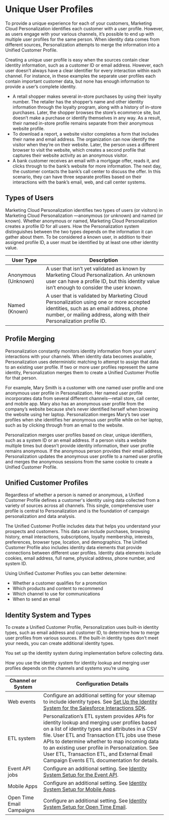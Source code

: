 

# Unique User Profiles

To provide a unique experience for each of your customers, Marketing Cloud
Personalization identifies each customer with a user profile. However, as
users engage with your various channels, it’s possible to end up with multiple
user profiles for the same person. When identity data comes from different
sources, Personalization attempts to merge the information into a Unified
Customer Profile.

Creating a unique user profile is easy when the sources contain clear identity
information, such as a customer ID or email address. However, each user
doesn’t always have a clear identifier for every interaction within each
channel. For instance, in these examples the separate user profiles each
contain important customer data, but none has enough information to provide a
user’s complete identity.

  * A retail shopper makes several in-store purchases by using their loyalty number. The retailer has the shopper’s name and other identity information through the loyalty program, along with a history of in-store purchases. Later, the shopper browses the store’s ecommerce site, but doesn’t make a purchase or identify themselves in any way. As a result, their named in-store profile remains separate from their anonymous website profile.
  * To download a report, a website visitor completes a form that includes their name and email address. The organization can now identify the visitor when they’re on their website. Later, the person uses a different browser to visit the website, which creates a second profile that captures their website activity as an anonymous visitor.
  * A bank customer receives an email with a mortgage offer, reads it, and clicks through to the bank’s website for more information. The next day, the customer contacts the bank’s call center to discuss the offer. In this scenario, they can have three separate profiles based on their interactions with the bank’s email, web, and call center systems.

## Types of Users

Marketing Cloud Personalization identifies two types of users (or visitors) in
Marketing Cloud Personalization —anonymous (or unknown) and named (or known).
Whether anonymous or named, Marketing Cloud Personalization creates a profile
ID for all users. How the Personalization system distinguishes between the two
types depends on the information it can gather about them. To be considered a
known user, in addition to their assigned profile ID, a user must be
identified by at least one other identity value.

User Type | Description  
---|---  
Anonymous (Unknown) | A user that isn’t yet validated as known by Marketing Cloud Personalization. An unknown user can have a profile ID, but this identity value isn’t enough to consider the user known.  
Named (Known) | A user that is validated by Marketing Cloud Personalization using one or more accepted identities, such as an email address, phone number, or mailing address, along with their Personalization profile ID.  
  
## Profile Merging

Personalization constantly monitors identity information from your users’
interactions with your channels. When identity data becomes available,
Personalization uses deterministic matching to attempt to assign that data to
an existing user profile. If two or more user profiles represent the same
identity, Personalization merges them to create a Unified Customer Profile for
that person.

For example, Mary Smith is a customer with one named user profile and one
anonymous user profile in Personalization. Her named user profile incorporates
data from several different channels—retail store, call center, and mobile
app. Mary also has an anonymous user profile from the company’s website
because she’s never identified herself when browsing the website using her
laptop. Personalization merges Mary’s two user profiles when she identifies
her anonymous user profile while on her laptop, such as by clicking through
from an email to the website.

Personalization merges user profiles based on clear, unique identifiers, such
as a system ID or an email address. If a person visits a website multiple
times but doesn’t provide identity information, their user profile remains
anonymous. If the anonymous person provides their email address,
Personalization updates the anonymous user profile to a named user profile and
merges the anonymous sessions from the same cookie to create a Unified
Customer Profile.

## Unified Customer Profiles

Regardless of whether a person is named or anonymous, a Unified Customer
Profile defines a customer's identity using data collected from a variety of
sources across all channels. This single, comprehensive user profile is
central to Personalization and is the foundation of campaign personalization
and data analysis.

The Unified Customer Profile includes data that helps you understand your
prospects and customers. This data can include purchases, browsing history,
email interactions, subscriptions, loyalty membership, interests, preferences,
browser type, location, and demographics. The Unified Customer Profile also
includes identity data elements that provide connections between different
user profiles. Identity data elements include cookies, email address, full
name, physical address, phone number, and system ID.

Using Unified Customer Profiles you can better determine:

  * Whether a customer qualifies for a promotion
  * Which products and content to recommend
  * Which channel to use for communications
  * When to send an email

## Identity System and Types

To create a Unified Customer Profile, Personalization uses built-in identity
types, such as email address and customer ID, to determine how to merge user
profiles from various sources. If the built-in identity types don’t meet your
needs, you can create additional identity types.

You set up the identity system during implementation before collecting data.

How you use the identity system for identity lookup and merging user profiles
depends on the channels and systems you’re using.

Channel or System | Configuration Details  
---|---  
Web events | Configure an additional setting for your sitemap to include identity types. See [Set Up the Identity System for the Salesforce Interactions SDK](https://help.salesforce.com/s/articleView?id=sf.mc_pers_identity_web_sdk.htm&language=en_US&type=5 "To create unified customer profiles for each of your customers, use Personalization’s identity system to configure the identifiers in the Marketing Cloud Personalization module of the Salesforce Interactions SDK. To merge user profiles from various sources, you designate an identity type to use when matching users between channels. You can use multiple identifiers in a web event.").  
ETL system | Personalization’s ETL system provides APIs for identity lookup and merging user profiles based on a list of identity types and attributes in a CSV file. User ETL and Transaction ETL jobs use these APIs to determine whether to map incoming data to an existing user profile in Personalization. See User ETL, Transaction ETL, and External Email Campaign Events ETL documentation for details.  
Event API jobs | Configure an additional setting. See [Identity System Setup for the Event API](https://help.salesforce.com/s/articleView?id=sf.mc_pers_identity_event_api.htm&language=en_US&type=5 "With Personalization’s identity system, you can configure the identifiers in the Event API to create Unified Customer Profiles for each of your customers. To merge user profiles from various sources, you designate an identity type to use when matching users between the Event API and Personalization. You can use multiple identifiers in the Event API.").  
Mobile Apps | Configure an additional setting. See [Identity System Setup for Mobile Apps](https://help.salesforce.com/s/articleView?id=sf.mc_pers_identity_mobile_apps.htm&language=en_US&type=5 "Use the Personalization identity system to identify and merge user profiles in your mobile app.").  
Open Time Email Campaigns | Configure an additional setting. See [Identity System Setup for Open Time Email](https://help.salesforce.com/s/articleView?id=sf.mc_pers_identity_open_time_email.htm&language=en_US&type=5 "To create unified customer profiles for each of your customers, use Personalization’s identity system to configure the identifiers in your Open Time Email campaigns. To merge user profiles from various sources, you designate an identity type to use when matching users between your email service provider and Personalization. You can use only one identity type. If you send multiple identifiers in an Open Time Email campaign, Personalization ignores all but the designated identity type.").

